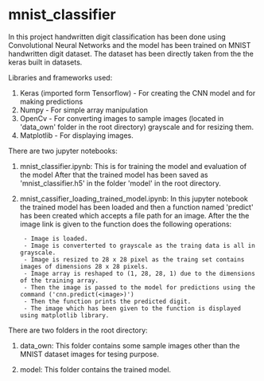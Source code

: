 # mnist_classifier
In this project handwritten digit classification has been done using Convolutional Neural Networks and the model has been trained on MNIST handwritten digit dataset.
The dataset has been directly taken from the the keras built in datasets.

Libraries and frameworks used:

1. Keras (imported form Tensorflow) - For creating the CNN model and for making predictions
2. Numpy - For simple array manipulation
3. OpenCv - For converting images to sample images (located in 'data_own' folder in the root directory) grayscale and for resizing them.
4. Matplotlib - For displaying images.

There are two jupyter notebooks:

1. mnist_classifier.ipynb:
        This is for training the model and evaluation of the model After that the trained model has been saved as 'mnist_classifier.h5' in the folder 'model' in the root directory.
  
        
2. mnist_cassifier_loading_trained_model.ipynb:
        In this jupyter notebook the trained model has been loaded and then a function named 'predict' has been created which accepts a file path for an image. After the the image link is given to the 
        function does the following operations:
        
        - Image is loaded.
        - Image is converterted to grayscale as the traing data is all in grayscale.
        - Image is resized to 28 x 28 pixel as the traing set contains images of dimensions 28 x 28 pixels.
        - Image array is reshaped to (1, 28, 28, 1) due to the dimensions of the training array.
        - Then the image is passed to the model for predictions using the command ('cnn.predict(<image>)')
        - Then the function prints the predicted digit.
        - The image which has been given to the function is displayed using matplotlib library.
   
  
  There are two folders in the root directory:
  
  1. data_own:
        This folder contains some sample images other than the MNIST dataset images for tesing purpose.
        
  2. model:
        This folder contains the trained model.

